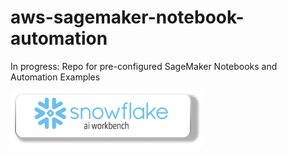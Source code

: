 # aws-sagemaker-notebook-automation
In progress: Repo for pre-configured SageMaker Notebooks and Automation Examples


<a href="https://console.aws.amazon.com/cloudformation/home?region=us-west-
2#/stacks/new?stackName=snowflake-notebook&templateURL=https://dtong-public-fileshare.s3-us-west-2.amazonaws.com/cf/snowflake-sagemaker-notebook.yaml">
![launch stack button](/images/sf-notebook-launch-btn.jpg)</a>
